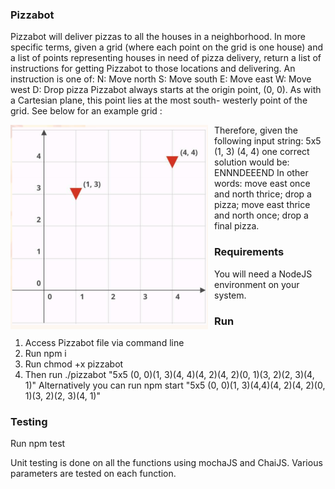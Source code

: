 ### Pizzabot

Pizzabot will deliver pizzas to all the houses in a neighborhood. In more specific terms, given a grid (where each point
on the grid is one house) and a list of points representing houses in need of pizza delivery, return a list of
instructions for getting Pizzabot to those locations and delivering. An instruction is one of:
N: Move north
S: Move south
E: Move east
W: Move west
D: Drop pizza
Pizzabot always starts at the origin point, (0, 0). As with a Cartesian plane, this point lies at the most south-
westerly point of the grid. See below for an example grid :

<img src="cartesian_plane.png" alt="cartesian plane" style="float: left; margin-right: 10px; height: 200; width: 200" />

Therefore, given the following input string:
5x5 (1, 3) (4, 4)
one correct solution would be:
ENNNDEEEND
In other words: move east once and north thrice; drop a pizza; move east thrice and north
once; drop a final pizza.


### Requirements

You will need a NodeJS environment on your system.

### Run

1. Access Pizzabot file via command line
2. Run npm i 
3. Run chmod +x pizzabot
4. Then run ./pizzabot "5x5 (0, 0)(1, 3)(4, 4)(4, 2)(4, 2)(0, 1)(3, 2)(2, 3)(4, 1)"
Alternatively you can run npm start "5x5 (0, 0)(1, 3)(4,4)(4, 2)(4, 2)(0, 1)(3, 2)(2, 3)(4, 1)"


### Testing

Run npm test

Unit testing is done on all the functions using mochaJS and ChaiJS.
Various parameters are tested on each function.



